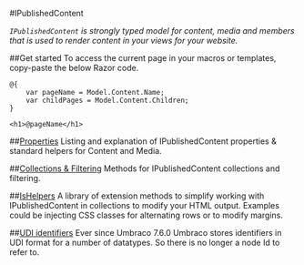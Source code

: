 #IPublishedContent

_`IPublishedContent` is strongly typed model for content, media and members that is used to render content in your views for your website._

##Get started
To access the current page in your macros or templates, copy-paste the below Razor code.

	@{
		var pageName = Model.Content.Name;
		var childPages = Model.Content.Children;
	}
	
	<h1>@pageName</h1>

##[Properties](Properties.md)
Listing and explanation of IPublishedContent properties & standard helpers for Content and Media.

##[Collections & Filtering](Collections.md)
Methods for IPublishedContent collections and filtering.

##[IsHelpers](IsHelpers.md)
A library of extension methods to simplify working with IPublishedContent in collections to modify your HTML output. Examples could be injecting CSS classes for alternating rows or to modify margins.

##[UDI identifiers](Udi.md)
Ever since Umbraco 7.6.0 Umbraco stores identifiers in UDI format for a number of datatypes. So there is no longer a node Id to refer to.